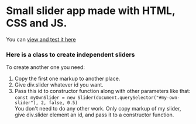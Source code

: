 # Small slider app made with HTML, CSS and JS.

You can [view and test it here](https://vaskovskied.github.io/slider-js-pet/)

### Here is a class to create independent sliders

To create another one you need:

1. Copy the first one markup to another place.
2. Give div.slider whatever id you want.
3. Pass this id to constructor function along with other parameters like that:
   `const myOwnSlider = new Slider(document.querySelector("#my-own-slider"), 2, false, 0.5)`  
   You don't need to do any other work. Only copy markup of my slider, give div.slider element an id, and pass it to a constructor function.
